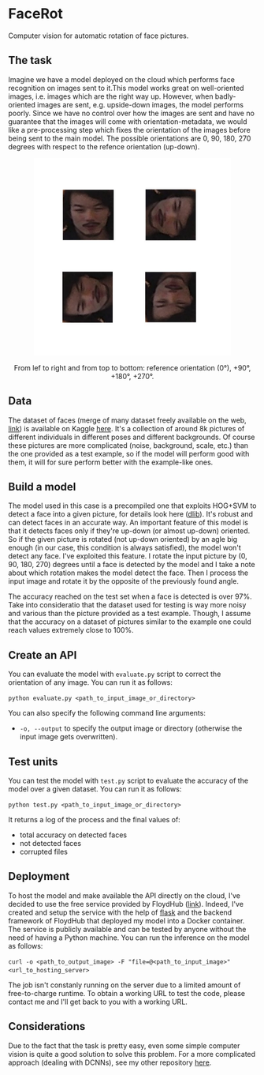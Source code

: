 # FaceRot
Computer vision for automatic rotation of face pictures.

## The task
Imagine we have a model deployed on the cloud which performs face recognition on images sent to it.This model works great on well-oriented images, i.e. images which are the right way up. However, when badly-oriented images are sent, e.g. upside-down images, the model performs poorly. Since we have no  control over how the images are sent and have no guarantee that the images will come with orientation-metadata, we would like a pre-processing step which fixes the orientation of the images before being sent to the main model. The possible orientations are 0, 90, 180, 270 degrees with respect to the refence orientation (up-down).

<p align = 'center'>
<img src = 'examples/take-home-yoyo.jpg' height = '400px'>
</p>
<p align = 'center'>
From lef to right and from top to bottom: reference orientation (0°), +90°, +180°, +270°.
</p>

## Data
The dataset of faces (merge of many dataset freely available on the web, [link](http://www.face-rec.org/databases/)) is available on Kaggle [here](https://www.kaggle.com/gasgallo/faces-data-new). It's a collection of around 8k pictures of different individuals in different poses and different backgrounds.
Of course these pictures are more complicated (noise, background, scale, etc.) than the one provided as a test example, so if the model will perform good with them, it will for sure perform better with the example-like ones.

## Build a model
The model used in this case is a precompiled one that exploits HOG+SVM to detect a face into a given picture, for details look here ([dlib](http://dlib.net/python/index.html#dlib.get_frontal_face_detector)). It's robust and can detect faces in an accurate way. An important feature of this model is that it detects faces only if they're up-down (or almost up-down) oriented. So if the given picture is rotated (not up-down oriented) by an agle big enough (in our case, this condition is always satisfied), the model won't detect any face.
I've exploited this feature. I rotate the input picture by (0, 90, 180, 270) degrees until a face is detected by the model and I take a note about which rotation makes the model detect the face. Then I process the input image and rotate it by the opposite of the previously found angle.

The accuracy reached on the test set when a face is detected is over 97%. Take into consideratio that the dataset used for testing is way more noisy and various than the picture provided as a test example. Though, I assume that the accuracy on a dataset of pictures similar to the example one could reach values extremely close to 100%.

## Create an API
You can evaluate the model with `evaluate.py` script to correct the orientation of any image. You can run it as follows:

`python evaluate.py <path_to_input_image_or_directory>`

You can also specify the following command line arguments:
- `-o, --output` to specify the output image or directory (otherwise the input image gets overwritten).

## Test units
You can test the model with `test.py` script to evaluate the accuracy of the model over a given dataset. You can run it as follows:

`python test.py <path_to_input_image_or_directory>`

It returns a log of the process and the final values of:
- total accuracy on detected faces
- not detected faces
- corrupted files

## Deployment
To host the model and make available the API directly on the cloud, I've decided to use the free service provided by FloydHub ([link](https://www.floydhub.com/jobs)). Indeed, I've created and setup the service with the help of [flask](http://flask.pocoo.org/) and the backend framework of FloydHub that deployed my model into a Docker container.
The service is publicly available and can be tested by anyone without the need of having a Python machine. You can run the inference on the model as follows:

`curl -o <path_to_output_image> -F "file=@<path_to_input_image>" <url_to_hosting_server>`

The job isn't constanly running on the server due to a limited amount of free-to-charge runtime. To obtain a working URL to test the code, please contact me and I'll get back to you with a working URL.

## Considerations
Due to the fact that the task is pretty easy, even some simple computer vision is quite a good solution to solve this problem. For a more complicated approach (dealing with DCNNs), see my other repository [here](https://github.com/gasgallo/RotNet).
